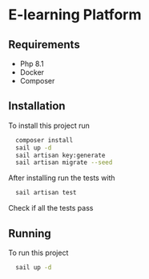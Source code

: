 
# E-learning Platform



## Requirements

- Php 8.1
- Docker
- Composer

## Installation

To install this project run


```bash
  composer install
  sail up -d
  sail artisan key:generate
  sail artisan migrate --seed
```

After installing run the tests with
```bash
  sail artisan test
```
Check if all the tests pass

## Running

To run this project

```bash
  sail up -d
```
